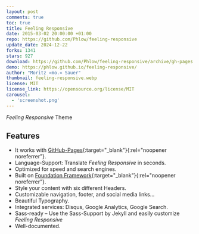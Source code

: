 ```yaml
---
layout: post
comments: true
toc: true
title: Feeling Responsive
date: 2015-03-02 20:00:00 +01:00
repo: https://github.com/Phlow/feeling-responsive
update_date: 2024-12-22
forks: 1341
stars: 927
download: https://github.com/Phlow/feeling-responsive/archive/gh-pages.zip
demo: https://phlow.github.io/feeling-responsive/
author: "Moritz »mo.« Sauer"
thumbnail: feeling-responsive.webp
license: MIT
license_link: https://opensource.org/license/MIT
carousel:
  - 'screenshot.png'
---
```


*Feeling Responsive* Theme

## Features

* It works with [GitHub-Pages](https://pages.github.com/){:target="_blank"}{:rel="noopener noreferrer"}.
* Language-Support: Translate *Feeling Responsive* in seconds.
* Optimized for speed and search engines.
* Built on [Foundation Framework](https://foundation.zurb.com/){:target="_blank"}{:rel="noopener noreferrer"}.
* Style your content with six different Headers.
* Customizable navigation, footer, and social media links...
* Beautiful Typography.
* Integrated services: Disqus, Google Analytics, Google Search.
* Sass-ready – Use the Sass-Support by Jekyll and easily customize *Feeling Responsive*
* Well-documented.
